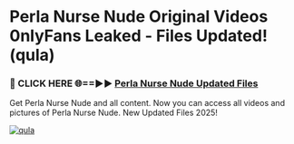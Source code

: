 # Perla Nurse Nude Original Videos 0nlyFans Leaked - Files Updated! (qula)

<h3>🔴 CLICK HERE 🌐==►► <a href="https://tinyurl.com/yrmya6cz" rel="nofollow">Perla Nurse Nude Updated Files</a></h3>

Get Perla Nurse Nude and all content. Now you can access all videos and pictures of Perla Nurse Nude. New Updated Files 2025!

[![qula](https://i.imgur.com/FMdXYCs.gif)](https://tinyurl.com/yrmya6cz)
